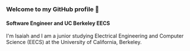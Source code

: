 ### Welcome to my GitHub profile 👋
#### Software Engineer and UC Berkeley EECS

I'm Isaiah and I am a junior studying Electrical Engineering and Computer Science (EECS) at the University of California, Berkeley.
